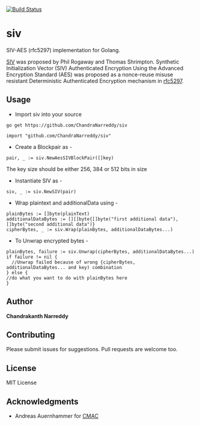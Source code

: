 [![Build Status](https://travis-ci.org/ChandraNarreddy/siv.svg?branch=master)](https://travis-ci.org/ChandraNarreddy/siv)


# siv
SIV-AES (rfc5297) implementation for Golang.

[SIV](https://iacr.org/archive/eurocrypt2006/40040377/40040377.pdf) was proposed by Phil Rogaway and Thomas Shrimpton. Synthetic Initialization Vector (SIV) Authenticated Encryption Using the Advanced Encryption Standard (AES) was proposed as a nonce-reuse misuse resistant Deterministic Authenticated Encryption mechanism in [rfc5297](https://tools.ietf.org/html/rfc5297).

## Usage
* Import siv into your source
```
go get https://github.com/ChandraNarreddy/siv
```
```
import "github.com/ChandraNarreddy/siv"
```
* Create a Blockpair as -
```
pair, _ := siv.NewAesSIVBlockPair([]key)
```
The key size should be either 256, 384 or 512 bits in size

* Instantiate SIV as -
```
siv, _ := siv.NewSIV(pair)
```
* Wrap plaintext and additionalData using -
```
plainBytes := []byte(plainText)
additionalDataBytes := [][]byte{[]byte("first additional data"), []byte("second additional data")}
cipherBytes, _ := siv.Wrap(plainBytes, additionalDataBytes...)
```
* To Unwrap encrypted bytes -
```
plainBytes, failure := siv.Unwrap(cipherBytes, additionalDataBytes...)
if failure != nil {
  //Unwrap failed because of wrong {cipherBytes, additionalDataBytes... and key) combination
} else {
//do what you want to do with plainBytes here
}
```
## Author

**Chandrakanth Narreddy**

## Contributing
Please submit issues for suggestions. Pull requests are welcome too.

## License

MIT License

## Acknowledgments

* Andreas Auernhammer for [CMAC](https://github.com/aead/cmac)
